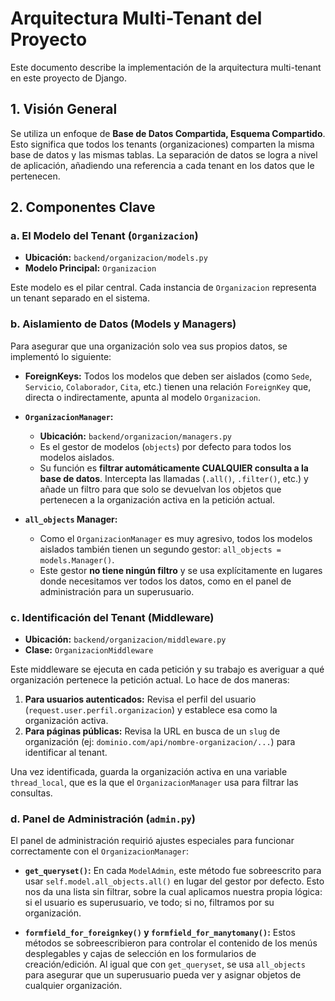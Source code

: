 # Arquitectura Multi-Tenant del Proyecto

Este documento describe la implementación de la arquitectura multi-tenant en este proyecto de Django.

## 1. Visión General

Se utiliza un enfoque de **Base de Datos Compartida, Esquema Compartido**. Esto significa que todos los tenants (organizaciones) comparten la misma base de datos y las mismas tablas. La separación de datos se logra a nivel de aplicación, añadiendo una referencia a cada tenant en los datos que le pertenecen.

## 2. Componentes Clave

### a. El Modelo del Tenant (`Organizacion`)

- **Ubicación:** `backend/organizacion/models.py`
- **Modelo Principal:** `Organizacion`

Este modelo es el pilar central. Cada instancia de `Organizacion` representa un tenant separado en el sistema.

### b. Aislamiento de Datos (Models y Managers)

Para asegurar que una organización solo vea sus propios datos, se implementó lo siguiente:

- **ForeignKeys:** Todos los modelos que deben ser aislados (como `Sede`, `Servicio`, `Colaborador`, `Cita`, etc.) tienen una relación `ForeignKey` que, directa o indirectamente, apunta al modelo `Organizacion`.

- **`OrganizacionManager`:**
    - **Ubicación:** `backend/organizacion/managers.py`
    - Es el gestor de modelos (`objects`) por defecto para todos los modelos aislados.
    - Su función es **filtrar automáticamente CUALQUIER consulta a la base de datos**. Intercepta las llamadas (`.all()`, `.filter()`, etc.) y añade un filtro para que solo se devuelvan los objetos que pertenecen a la organización activa en la petición actual.

- **`all_objects` Manager:**
    - Como el `OrganizacionManager` es muy agresivo, todos los modelos aislados también tienen un segundo gestor: `all_objects = models.Manager()`.
    - Este gestor **no tiene ningún filtro** y se usa explícitamente en lugares donde necesitamos ver todos los datos, como en el panel de administración para un superusuario.

### c. Identificación del Tenant (Middleware)

- **Ubicación:** `backend/organizacion/middleware.py`
- **Clase:** `OrganizacionMiddleware`

Este middleware se ejecuta en cada petición y su trabajo es averiguar a qué organización pertenece la petición actual. Lo hace de dos maneras:

1.  **Para usuarios autenticados:** Revisa el perfil del usuario (`request.user.perfil.organizacion`) y establece esa como la organización activa.
2.  **Para páginas públicas:** Revisa la URL en busca de un `slug` de organización (ej: `dominio.com/api/nombre-organizacion/...`) para identificar al tenant.

Una vez identificada, guarda la organización activa en una variable `thread_local`, que es la que el `OrganizacionManager` usa para filtrar las consultas.

### d. Panel de Administración (`admin.py`)

El panel de administración requirió ajustes especiales para funcionar correctamente con el `OrganizacionManager`:

- **`get_queryset()`:** En cada `ModelAdmin`, este método fue sobreescrito para usar `self.model.all_objects.all()` en lugar del gestor por defecto. Esto nos da una lista sin filtrar, sobre la cual aplicamos nuestra propia lógica: si el usuario es superusuario, ve todo; si no, filtramos por su organización.

- **`formfield_for_foreignkey()` y `formfield_for_manytomany()`:** Estos métodos se sobreescribieron para controlar el contenido de los menús desplegables y cajas de selección en los formularios de creación/edición. Al igual que con `get_queryset`, se usa `all_objects` para asegurar que un superusuario pueda ver y asignar objetos de cualquier organización.